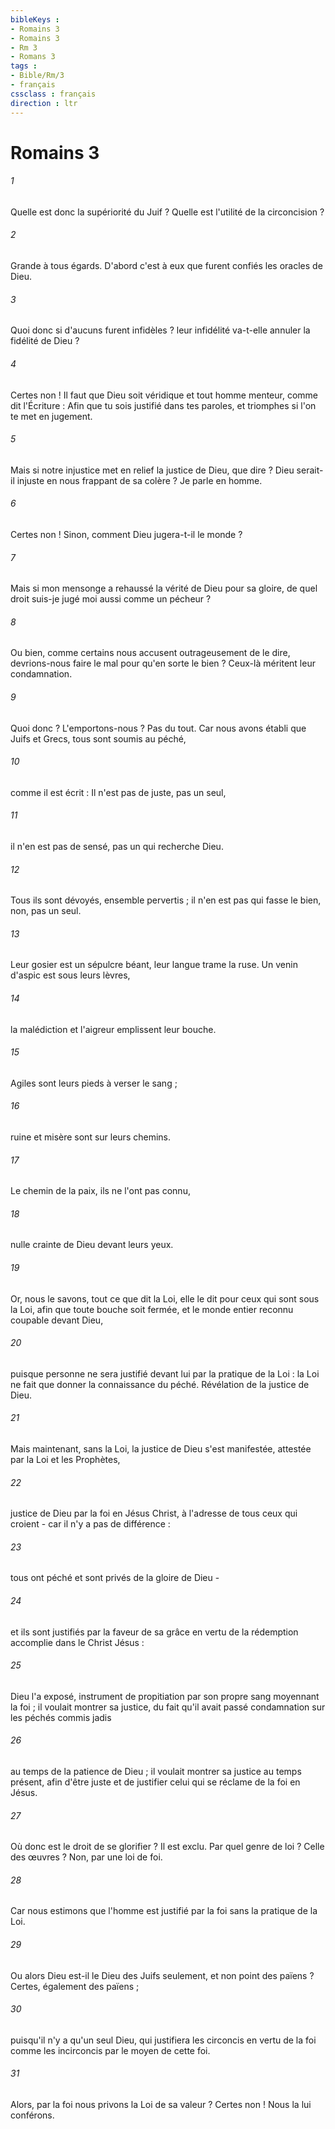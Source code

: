 ```yaml
---
bibleKeys : 
- Romains 3
- Romains 3
- Rm 3
- Romans 3
tags : 
- Bible/Rm/3
- français
cssclass : français
direction : ltr
---
```


# Romains 3

###### 1
Quelle est donc la supériorité du Juif ? Quelle est l'utilité de la circoncision ? 
###### 2
Grande à tous égards. D'abord c'est à eux que furent confiés les oracles de Dieu. 
###### 3
Quoi donc si d'aucuns furent infidèles ? leur infidélité va-t-elle annuler la fidélité de Dieu ? 
###### 4
Certes non ! Il faut que Dieu soit véridique et tout homme menteur, comme dit l'Écriture : Afin que tu sois justifié dans tes paroles, et triomphes si l'on te met en jugement. 
###### 5
Mais si notre injustice met en relief la justice de Dieu, que dire ? Dieu serait-il injuste en nous frappant de sa colère ? Je parle en homme. 
###### 6
Certes non ! Sinon, comment Dieu jugera-t-il le monde ? 
###### 7
Mais si mon mensonge a rehaussé la vérité de Dieu pour sa gloire, de quel droit suis-je jugé moi aussi comme un pécheur ? 
###### 8
Ou bien, comme certains nous accusent outrageusement de le dire, devrions-nous faire le mal pour qu'en sorte le bien ? Ceux-là méritent leur condamnation. 
###### 9
Quoi donc ? L'emportons-nous ? Pas du tout. Car nous avons établi que Juifs et Grecs, tous sont soumis au péché, 
###### 10
comme il est écrit : Il n'est pas de juste, pas un seul, 
###### 11
il n'en est pas de sensé, pas un qui recherche Dieu. 
###### 12
Tous ils sont dévoyés, ensemble pervertis ; il n'en est pas qui fasse le bien, non, pas un seul. 
###### 13
Leur gosier est un sépulcre béant, leur langue trame la ruse. Un venin d'aspic est sous leurs lèvres, 
###### 14
la malédiction et l'aigreur emplissent leur bouche. 
###### 15
Agiles sont leurs pieds à verser le sang ; 
###### 16
ruine et misère sont sur leurs chemins. 
###### 17
Le chemin de la paix, ils ne l'ont pas connu, 
###### 18
nulle crainte de Dieu devant leurs yeux. 
###### 19
Or, nous le savons, tout ce que dit la Loi, elle le dit pour ceux qui sont sous la Loi, afin que toute bouche soit fermée, et le monde entier reconnu coupable devant Dieu, 
###### 20
puisque personne ne sera justifié devant lui par la pratique de la Loi : la Loi ne fait que donner la connaissance du péché. Révélation de la justice de Dieu. 
###### 21
Mais maintenant, sans la Loi, la justice de Dieu s'est manifestée, attestée par la Loi et les Prophètes, 
###### 22
justice de Dieu par la foi en Jésus Christ, à l'adresse de tous ceux qui croient - car il n'y a pas de différence : 
###### 23
tous ont péché et sont privés de la gloire de Dieu - 
###### 24
et ils sont justifiés par la faveur de sa grâce en vertu de la rédemption accomplie dans le Christ Jésus : 
###### 25
Dieu l'a exposé, instrument de propitiation par son propre sang moyennant la foi ; il voulait montrer sa justice, du fait qu'il avait passé condamnation sur les péchés commis jadis 
###### 26
au temps de la patience de Dieu ; il voulait montrer sa justice au temps présent, afin d'être juste et de justifier celui qui se réclame de la foi en Jésus. 
###### 27
Où donc est le droit de se glorifier ? Il est exclu. Par quel genre de loi ? Celle des œuvres ? Non, par une loi de foi. 
###### 28
Car nous estimons que l'homme est justifié par la foi sans la pratique de la Loi. 
###### 29
Ou alors Dieu est-il le Dieu des Juifs seulement, et non point des païens ? Certes, également des païens ; 
###### 30
puisqu'il n'y a qu'un seul Dieu, qui justifiera les circoncis en vertu de la foi comme les incirconcis par le moyen de cette foi. 
###### 31
Alors, par la foi nous privons la Loi de sa valeur ? Certes non ! Nous la lui conférons. 
